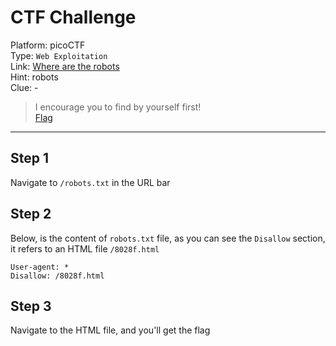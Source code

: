 # CTF Challenge

Platform: picoCTF </br>
Type: `Web Exploitation` </br>
Link: [Where are the robots](https://play.picoctf.org/practice/challenge/4?category=1&page=1) </br>
Hint: robots </br>
Clue: - </br>

> I encourage you to find by yourself first! </br>
[Flag](./flag.txt) </br>

---

## Step 1
Navigate to `/robots.txt` in the URL bar </br>

## Step 2
Below, is the content of `robots.txt` file, as you can see the `Disallow` section, it refers to an HTML file `/8028f.html`
```
User-agent: *
Disallow: /8028f.html
```

## Step 3
Navigate to the HTML file, and you'll get the flag </br>
